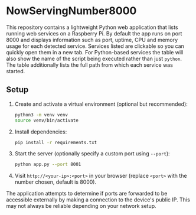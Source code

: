 # NowServingNumber8000

This repository contains a lightweight Python web application that lists running web services on a Raspberry Pi. By default the app runs on port 8000 and displays information such as port, uptime, CPU and memory usage for each detected service. Services listed are clickable so you can quickly open them in a new tab. For Python-based services the table will also show the name of the script being executed rather than just `python`. The table additionally lists the full path from which each service was started.

## Setup

1. Create and activate a virtual environment (optional but recommended):
   ```bash
   python3 -m venv venv
   source venv/bin/activate
   ```
2. Install dependencies:
   ```bash
   pip install -r requirements.txt
   ```
3. Start the server (optionally specify a custom port using `--port`):
   ```bash
   python app.py --port 8001
   ```
4. Visit `http://<your-ip>:<port>` in your browser (replace `<port>` with the number chosen, default is 8000).

The application attempts to determine if ports are forwarded to be accessible externally by making a connection to the device's public IP. This may not always be reliable depending on your network setup.
